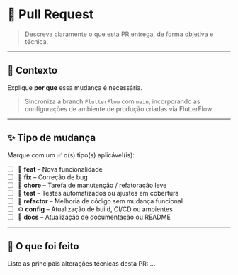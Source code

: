 # 🧩 Pull Request

> Descreva claramente o que esta PR entrega, de forma objetiva e técnica.

---

## 🧭 Contexto
Explique **por que** essa mudança é necessária.

> Sincroniza a branch `FlutterFlow` com `main`, incorporando as configurações de ambiente de produção criadas via FlutterFlow.

---

## ✨ Tipo de mudança
Marque com um ✅ o(s) tipo(s) aplicável(is):

- [ ] 🚀 **feat** – Nova funcionalidade
- [ ] 🧰 **fix** – Correção de bug
- [ ] 🧹 **chore** – Tarefa de manutenção / refatoração leve
- [ ] 🧪 **test** – Testes automatizados ou ajustes em cobertura
- [ ] 🧱 **refactor** – Melhoria de código sem mudança funcional
- [ ] ⚙️ **config** – Atualização de build, CI/CD ou ambientes
- [ ] 📖 **docs** – Atualização de documentação ou README

---

## 🧩 O que foi feito
Liste as principais alterações técnicas desta PR:
...
